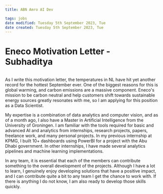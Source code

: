 ```yaml
---
title: ABN Amro AI Dev

tags: jobs
date modified: Tuesday 5th September 2023, Tue
date created: Tuesday 5th September 2023, Tue
---
```


# Eneco Motivation Letter - Subhaditya

```toc
```
As I write this motivation letter, the temperatures in NL have hit yet another record for the hottest September ever. One of the biggest reasons for this is global warming, and carbon emissions are a massive component. Eneco's mission to be carbon neutral and help customers shift towards sustainable energy sources greatly resonates with me, so I am applying for this position as a Data Scientist.

My expertise is a combination of data analytics and computer vision, and as of a month ago, I also have a Master in Artificial Intelligence from the University of Groningen. I am familiar with the tools required for basic and advanced AI and analytics from internships, research projects, papers, freelance work, and many personal projects. In my previous internship at KPMG, I built 10+ dashboards using PowerBI for a project with the Abu Dhabi government. In other internships, I have made several analytics pipelines and machine learning implementations. 

In any team, it is essential that each of the members can contribute something to the overall development of the projects. Although I have a lot to learn, I genuinely enjoy developing solutions that have a positive impact, and I can contribute quite a bit to any team I get the chance to work with. If there is anything I do not know, I am also ready to develop those skills quickly.